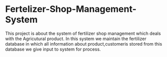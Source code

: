 # Fertelizer-Shop-Management-System
This project is about the system of fertilizer shop management which deals with the Agricutural product.   In this system we maintain the fertilizer database in which all information about product,customeris stored from this database we give input to system for process. 
